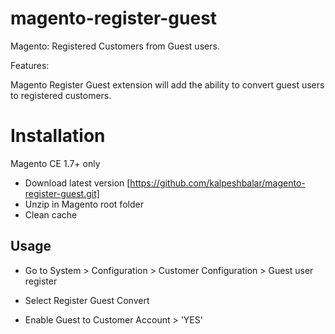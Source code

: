 magento-register-guest
======================

Magento: Registered Customers from Guest users.

Features: 

Magento Register Guest extension will add the ability to convert guest users to registered customers.

# Installation

Magento CE 1.7+ only

* Download latest version [https://github.com/kalpeshbalar/magento-register-guest.git]
* Unzip in Magento root folder
* Clean cache

## Usage

* Go to System > Configuration > Customer Configuration > Guest user register 

* Select Register Guest Convert 

* Enable Guest to Customer Account > 'YES'


